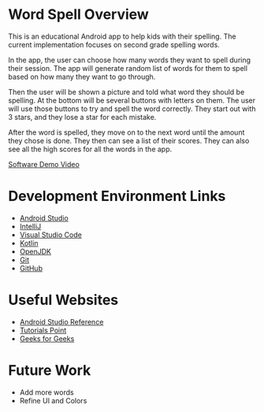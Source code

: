# Word Spell Overview

This is an educational Android app to help kids with their spelling. The current implementation focuses on second grade spelling words.

In the app, the user can choose how many words they want to spell during their session. The app will generate random list of words for them to spell based on how many they want to go through.

Then the user will be shown a picture and told what word they should be spelling. At the bottom will be several buttons with letters on them. The user will use those buttons to try and spell the word correctly. They start out with 3 stars, and they lose a star for each mistake. 

After the word is spelled, they move on to the next word until the amount they chose is done. They then can see a list of their scores. They can also see all the high scores for all the words in the app.

[Software Demo Video](https://youtu.be/Qtt4-QKVbD8)

# Development Environment Links

* [Android Studio](https://developer.android.com/studio)
* [IntelliJ](https://www.jetbrains.com/idea/)
* [Visual Studio Code](https://code.visualstudio.com/)
* [Kotlin](https://kotlinlang.org/)
* [OpenJDK](https://openjdk.java.net/)
* [Git](https://git-scm.com/)
* [GitHub](https://github.com/)

# Useful Websites

* [Android Studio Reference](https://developer.android.com/reference/)
* [Tutorials Point](https://www.tutorialspoint.com/kotlin/index.htm)
* [Geeks for Geeks](https://www.geeksforgeeks.org/kotlin-android-tutorial/)

# Future Work

* Add more words
* Refine UI and Colors
